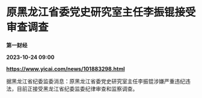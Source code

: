 # 原黑龙江省委党史研究室主任李振锟接受审查调查
**第一财经**

**2023-10-24 09:00**

**https://www.yicai.com/news/101883298.html**

据黑龙江省纪委监委消息：原黑龙江省委党史研究室主任李振锟涉嫌严重违纪违法，目前正接受黑龙江省纪委监委纪律审查和监察调查。